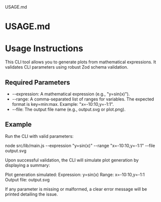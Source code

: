 USAGE.md
# USAGE.md
# Usage Instructions

This CLI tool allows you to generate plots from mathematical expressions. It validates CLI parameters using robust Zod schema validation.

## Required Parameters

- --expression: A mathematical expression (e.g., "y=sin(x)").
- --range: A comma-separated list of ranges for variables. The expected format is key=min:max. Example: "x=-10:10,y=-1:1".
- --file: The output file name (e.g., output.svg or plot.png).

## Example

Run the CLI with valid parameters:

  node src/lib/main.js --expression "y=sin(x)" --range "x=-10:10,y=-1:1" --file output.svg

Upon successful validation, the CLI will simulate plot generation by displaying a summary:

  Plot generation simulated:
  Expression: y=sin(x)
  Range: x=-10:10,y=-1:1
  Output file: output.svg

If any parameter is missing or malformed, a clear error message will be printed detailing the issue.

